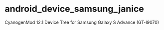 android_device_samsung_janice
=============================

CyanogenMod 12.1 Device Tree for Samsung Galaxy S Advance (GT-I9070)
